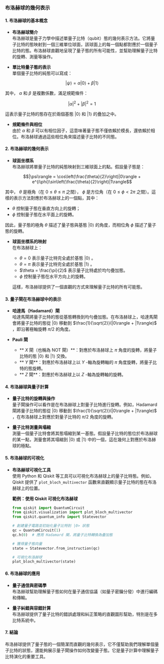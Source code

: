 ### **布洛赫球的幾何表示**

#### **1. 布洛赫球的基本概念**
- **布洛赫球簡介**  
  布洛赫球是量子力學中描述單量子比特（qubit）態的幾何表示方法。它將量子比特的態映射到一個三維單位球面，該球面上的每一個點都對應於一個量子比特的態。布洛赫球直觀地呈現了量子態的所有可能性，並幫助理解量子比特的旋轉、測量等操作。

- **單比特量子態的表示**  
  單個量子比特的純態可以寫成：
  
```math
|\psi\rangle = \alpha |0\rangle + \beta |1\rangle
```

  其中， $`\alpha`$  和  $`\beta`$  是複數係數，滿足規範條件：
  
```math
|\alpha|^2 + |\beta|^2 = 1
```

  這表示量子比特的態存在於兩個基態  $`|0\rangle`$  和  $`|1\rangle`$  的疊加之中。

- **規範條件與相位**  
  由於  $`\alpha`$  和  $`\beta`$  可以有相位因子，這意味著量子態不僅依賴於模長，還依賴於相位。布洛赫球通過這些相位角來描述量子比特的不同態。

#### **2. 布洛赫球的幾何表示**
- **球面坐標系**  
  布洛赫球將單量子比特的純態映射到三維球面上的點。假設量子態是：
  
```math
|\psi\rangle = \cos\left(\frac{\theta}{2}\right)|0\rangle + e^{i\phi}\sin\left(\frac{\theta}{2}\right)|1\rangle
```

  其中， $`\theta`$  是極角（在  $`0 \leq \theta \leq \pi`$  之間）， $`\phi`$  是方位角（在  $`0 \leq \phi < 2\pi`$  之間）。這樣的表示方法對應於布洛赫球上的一個點，其中：
  -  $`\theta`$  控制量子態在垂直方向上的旋轉；
  -  $`\phi`$  控制量子態在水平面上的旋轉。

  因此，量子態的極角  $`\theta`$  描述了量子態與基態  $`|0\rangle`$  的角度，而相位角  $`\phi`$  描述了量子態的旋轉。

- **球面坐標系的映射**  
  在布洛赫球上：
  -  $`\theta = 0`$  表示量子比特完全處於基態  $`|0\rangle`$ 。
  -  $`\theta = \pi`$  表示量子比特完全處於基態  $`|1\rangle`$ 。
  -  $`\theta = \frac{\pi}{2}`$  表示量子比特處於均勻疊加態。
  -  $`\phi`$  控制量子態在水平方向上的旋轉。

  這樣，布洛赫球提供了一個直觀的方式來理解量子比特的所有可能態。

#### **3. 量子閘在布洛赫球中的表示**
- **哈達馬（Hadamard）閘**  
  哈達馬閘將量子比特的態從基態轉換到均勻疊加態。在布洛赫球上，哈達馬閘會將量子比特的態從  $`|0\rangle`$  移動到  $`\frac{1}{\sqrt{2}}(|0\rangle + |1\rangle)`$ ，即沿著極軸旋轉  $`\pi/2`$  的角度。

- **Pauli 閘**  
  - ** $`X`$  閘（也稱為 NOT 閘）**：對應於布洛赫球上  $`\pi`$  角度的旋轉，將量子比特的態  $`|0\rangle`$  和  $`|1\rangle`$  交換。
  - ** $`Y`$  閘**：對應於布洛赫球上以  $`Y`$ -軸為旋轉軸的  $`\pi`$  角度旋轉，將量子比特的態旋轉。
  - ** $`Z`$  閘**：對應於布洛赫球上以  $`Z`$ -軸為旋轉軸的旋轉。

#### **4. 布洛赫球與量子計算**
- **量子比特的旋轉與操作**  
  量子閘操作可以看作是在布洛赫球上對量子比特進行旋轉。例如，Hadamard 閘將量子比特的態從  $`|0\rangle`$  移動到  $`\frac{1}{\sqrt{2}}(|0\rangle + |1\rangle)`$ ，在布洛赫球上對應於對量子比特的  $`\pi/2`$  角度的旋轉。

- **量子比特測量與塌縮**  
  測量一個量子比特會將其態塌縮到某一基態。假設量子比特的態位於布洛赫球的某一點，測量會將其塌縮到  $`|0\rangle`$  或  $`|1\rangle`$  中的一個，這在幾何上對應於布洛赫球的極點。

#### **5. 布洛赫球的可視化**
- **布洛赫球可視化工具**  
  使用 Python 和 Qiskit 等工具可以可視化布洛赫球上的量子比特態。例如，Qiskit 提供了 `plot_bloch_multivector` 函數來直觀顯示量子比特的態在布洛赫球上的位置。

  **範例：使用 Qiskit 可視化布洛赫球**  
  ```python
  from qiskit import QuantumCircuit
  from qiskit.visualization import plot_bloch_multivector
  from qiskit.quantum_info import Statevector

  # 創建量子電路並初始化量子比特到 |0> 狀態
  qc = QuantumCircuit(1)
  qc.h(0)  # 應用 Hadamard 閘，將量子比特轉換為疊加態

  # 獲得量子態向量
  state = Statevector.from_instruction(qc)

  # 可視化布洛赫球
  plot_bloch_multivector(state)
  ```

#### **6. 布洛赫球的應用**
- **量子通信與密碼學**  
  布洛赫球幫助理解量子態如何在量子通信協議（如量子密鑰分發）中進行編碼和傳輸。
  
- **量子糾錯與容錯計算**  
  布洛赫球提供了量子比特的錯誤處理和糾正策略的直觀圖形幫助，特別是在多比特系統中。

#### **7. 結論**
布洛赫球提供了量子態的一個簡潔而直觀的幾何表示，它不僅幫助我們理解單個量子比特的狀態，還能夠展示量子閘操作如何改變量子態。它是量子計算中理解量子比特演化的重要工具。
